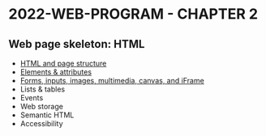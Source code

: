 # 2022-WEB-PROGRAM - CHAPTER 2

## Web page skeleton: HTML

- [HTML and page structure](https://javascript.plainenglish.io/the-foundation-of-any-web-page-78ebdcb6d874?source=your_stories_page----------------------------------------)
- [Elements & attributes](https://famzil.medium.com/what-are-elements-and-attributes-in-html-1cd709c3a418?source=your_stories_page----------------------------------------)
- [Forms, inputs, images, multimedia, canvas, and iFrame](https://famzil.medium.com/html-content-essentials-that-every-web-developer-should-know-dcb8b8715125)
- Lists & tables
- Events
- Web storage
- Semantic HTML
- Accessibility
